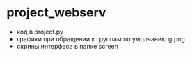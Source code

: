 # project_webserv
- код в project.py
- графики при обращении к группам по умолчанию g.png
- скрины интерфеса в папке screen
